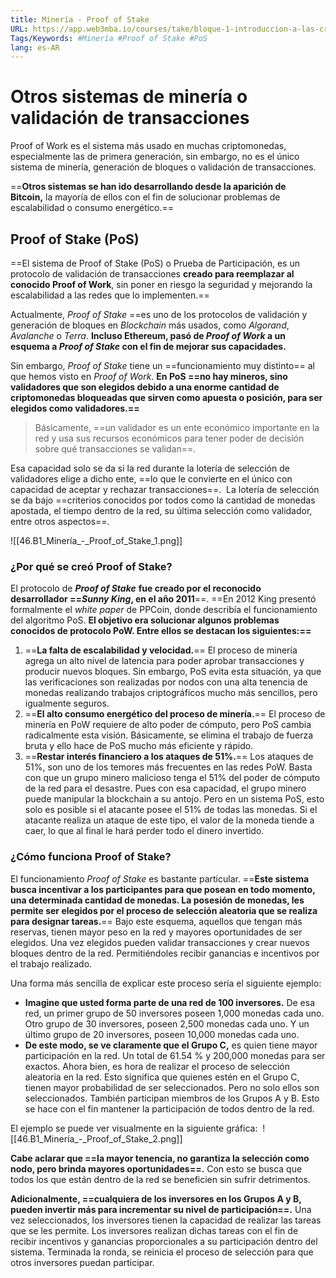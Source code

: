 ```yaml
---
title: Minería - Proof of Stake
URL: https://app.web3mba.io/courses/take/bloque-1-introduccion-a-las-criptomonedas/texts/35679593-u3-3-mineria-proof-of-stake
Tags/Keywords: #Minería #Proof of Stake #PoS
lang: es-AR
---
```

# Otros sistemas de minería o validación de transacciones
Proof of Work es el sistema más usado en muchas criptomonedas, especialmente las de primera generación, sin embargo, no es el único sistema de minería, generación de bloques o validación de transacciones.

==**Otros sistemas se han ido desarrollando desde la aparición de Bitcoin,** la mayoría de ellos con el fin de solucionar problemas de escalabilidad o consumo energético.==

## Proof of Stake (PoS)
==El sistema de Proof of Stake (PoS) o Prueba de Participación, es un protocolo de validación de transacciones **creado para reemplazar al conocido Proof of Work**, sin poner en riesgo la seguridad y mejorando la escalabilidad a las redes que lo implementen.==

Actualmente, _Proof of Stake_ ==es uno de los protocolos de validación y generación de bloques en _Blockchain_ más usados, como _Algorand_, _Avalanche_ o _Terra_. **Incluso Ethereum, pasó de _Proof of Work_ a un esquema a _Proof of Stake_ con el fin de mejorar sus capacidades.** 

Sin embargo, _Proof of Stake_ tiene un ==funcionamiento muy distinto== al que hemos visto en _Proof of Work_. **En PoS ==no hay mineros, sino validadores que son elegidos debido a una enorme cantidad de criptomonedas bloqueadas que sirven como apuesta o posición, para ser elegidos como validadores.==** 

>Básicamente, ==un validador es un ente económico importante en la red y usa sus recursos económicos para tener poder de decisión sobre qué transacciones se validan==.

Esa capacidad solo se da si la red durante la lotería de selección de validadores elige a dicho ente, ==lo que le convierte en el único con capacidad de aceptar y rechazar transacciones==.  La lotería de selección se da bajo ==criterios conocidos por todos como la cantidad de monedas apostada, el tiempo dentro de la red, su última selección como validador, entre otros aspectos==.

![[46.B1_Minería_-_Proof_of_Stake_1.png]]

### ¿Por qué se creó Proof of Stake?
El protocolo de _**Proof of Stake**_ **fue creado por el reconocido desarrollador ==_Sunny King_, en el año 2011**==. ==En 2012 King presentó formalmente el _white paper_ de PPCoin, donde describía el funcionamiento del algoritmo PoS. **El objetivo era solucionar algunos problemas conocidos de protocolo PoW. Entre ellos se destacan los siguientes:==**
1. ==**La falta de escalabilidad y velocidad.**== El proceso de minería agrega un alto nivel de latencia para poder aprobar transacciones y producir nuevos bloques. Sin embargo, PoS evita esta situación, ya que las verificaciones son realizadas por nodos con una alta tenencia de monedas realizando trabajos criptográficos mucho más sencillos, pero igualmente seguros.
2. ==**El alto consumo energético del proceso de minería.**== El proceso de minería en PoW requiere de alto poder de cómputo, pero PoS cambia radicalmente esta visión. Básicamente, se elimina el trabajo de fuerza bruta y ello hace de PoS mucho más eficiente y rápido.
3. ==**Restar interés financiero a los ataques de 51%.**== Los ataques de 51%, son uno de los temores más frecuentes en las redes PoW. Basta con que un grupo minero malicioso tenga el 51% del poder de cómputo de la red para el desastre. Pues con esa capacidad, el grupo minero puede manipular la blockchain a su antojo. Pero en un sistema PoS, esto solo es posible si el atacante posee el 51% de todas las monedas. Si el atacante realiza un ataque de este tipo, el valor de la moneda tiende a caer, lo que al final le hará perder todo el dinero invertido.

### ¿Cómo funciona Proof of Stake?
El funcionamiento _Proof of Stake_ es bastante particular. ==**Este sistema busca incentivar a los participantes para que posean en todo momento, una determinada cantidad de monedas. La posesión de monedas, les permite ser elegidos por el proceso de selección aleatoria que se realiza para designar tareas.**== Bajo este esquema, aquellos que tengan más reservas, tienen mayor peso en la red y mayores oportunidades de ser elegidos. Una vez elegidos pueden validar transacciones y crear nuevos bloques dentro de la red. Permitiéndoles recibir ganancias e incentivos por el trabajo realizado.

Una forma más sencilla de explicar este proceso sería el siguiente ejemplo:
- **Imagine que usted forma parte de una red de 100 inversores.** De esa red, un primer grupo de 50 inversores poseen 1,000 monedas cada uno. Otro grupo de 30 inversores, poseen 2,500 monedas cada uno. Y un último grupo de 20 inversores, poseen 10,000 monedas cada uno.
- **De este modo, se ve claramente que el Grupo C,** es quien tiene mayor participación en la red. Un total de 61.54 % y 200,000 monedas para ser exactos. Ahora bien, es hora de realizar el proceso de selección aleatoria en la red. Esto significa que quienes estén en el Grupo C, tienen mayor probabilidad de ser seleccionados. Pero no solo ellos son seleccionados. También participan miembros de los Grupos A y B. Esto se hace con el fin mantener la participación de todos dentro de la red.

El ejemplo se puede ver visualmente en la siguiente gráfica: 
![[46.B1_Minería_-_Proof_of_Stake_2.png]]       

**Cabe aclarar que ==la mayor tenencia, no garantiza la selección como nodo, pero brinda mayores oportunidades==.** Con esto se busca que todos los que están dentro de la red se beneficien sin sufrir detrimentos.

**Adicionalmente, ==cualquiera de los inversores en los Grupos A y B, pueden invertir más para incrementar su nivel de participación==.** Una vez seleccionados, los inversores tienen la capacidad de realizar las tareas que se les permite. Los inversores realizan dichas tareas con el fin de recibir incentivos y ganancias proporcionales a su participación dentro del sistema. Terminada la ronda, se reinicia el proceso de selección para que otros inversores puedan participar.